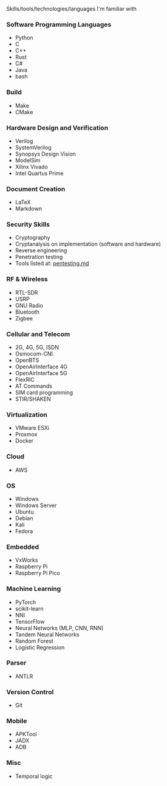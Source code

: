 Skills/tools/technologies/languages I'm familiar with

### Software Programming Languages
- Python
- C
- C++
- Rust
- C#
- Java
- bash

### Build
- Make
- CMake

### Hardware Design and Verification
- Verilog
- SystemVerilog
- Synopsys Design Vision
- ModelSim
- Xilinx Vivado
- Intel Quartus Prime

### Document Creation
- LaTeX
- Markdown

### Security Skills
- Cryptography
- Cryptanalysis on implementation (software and hardware)
- Reverse engineering
- Penetration testing
- Tools listed at: [pentesting.md](https://github.com/nithinshyam13/me/blob/main/pentesting.md)

### RF & Wireless
- RTL-SDR
- USRP
- GNU Radio
- Bluetooth
- Zigbee

### Cellular and Telecom
- 2G, 4G, 5G, ISDN
- Osmocom-CNI
- OpenBTS
- OpenAirInterface 4G
- OpenAirInterface 5G
- FlexRIC
- AT Commands
- SIM card programming
- STIR/SHAKEN

### Virtualization 
- VMware ESXi
- Proxmox
- Docker

### Cloud
- AWS

### OS
- Windows
- Windows Server
- Ubuntu
- Debian
- Kali
- Fedora

### Embedded
- VxWorks
- Raspberry Pi
- Raspberry Pi Pico

### Machine Learning
- PyTorch
- scikit-learn
- NNI
- TensorFlow
- Neural Networks (MLP, CNN, RNN)
- Tandem Neural Networks
- Random Forest
- Logistic Regression

### Parser
- ANTLR

### Version Control
- Git

### Mobile
- APKTool
- JADX
- ADB

### Misc
- Temporal logic

